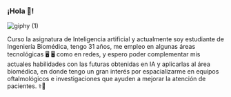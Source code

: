 ### ¡Hola 🤝! 


![giphy (1)](https://github.com/seleon10/seleon10/assets/134740483/497a244e-f0dd-462c-9597-dfaa3b85490d)



Curso la asignatura de Inteligencia artificial y actualmente soy estudiante de Ingeniería Biomédica, tengo 31 años, me empleo en algunas áreas tecnológicas 🖥 🖥️
como en redes, y espero poder complementar mis actuales habilidades con las futuras obtenidas en IA y aplicarlas al área biomédica, en donde tengo un gran interés por espacializarme en equipos oftalmológicos e investigaciones que ayuden a mejorar la atención de pacientes. ⚕️🏥


